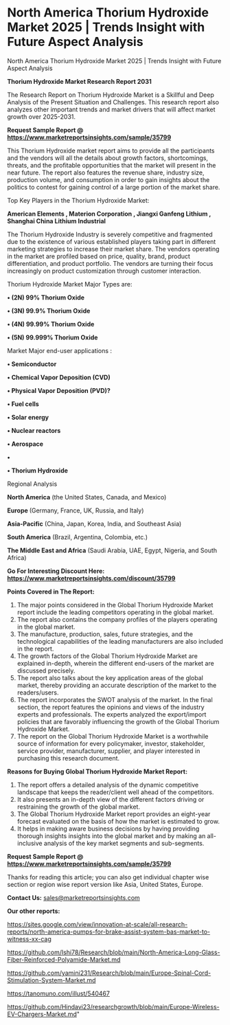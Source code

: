 # North America Thorium Hydroxide Market 2025 | Trends Insight with Future Aspect Analysis
North America Thorium Hydroxide Market 2025 | Trends Insight with Future Aspect Analysis

<strong>Thorium Hydroxide Market Research Report 2031</strong>

The Research Report on Thorium Hydroxide Market is a Skillful and Deep Analysis of the Present Situation and Challenges. This research report also analyzes other important trends and market drivers that will affect market growth over 2025-2031.

<strong>Request Sample Report @ <a href=https://www.marketreportsinsights.com/sample/35799>https://www.marketreportsinsights.com/sample/35799</a></strong>

This Thorium Hydroxide market report aims to provide all the participants and the vendors will all the details about growth factors, shortcomings, threats, and the profitable opportunities that the market will present in the near future. The report also features the revenue share, industry size, production volume, and consumption in order to gain insights about the politics to contest for gaining control of a large portion of the market share.

Top Key Players in the Thorium Hydroxide Market:

<strong>American Elements , Materion Corporation , Jiangxi Ganfeng Lithium , Shanghai China Lithium Industrial </strong>

The Thorium Hydroxide Industry is severely competitive and fragmented due to the existence of various established players taking part in different marketing strategies to increase their market share. The vendors operating in the market are profiled based on price, quality, brand, product differentiation, and product portfolio. The vendors are turning their focus increasingly on product customization through customer interaction.

Thorium Hydroxide Market Major Types are:

<strong>•  (2N) 99% Thorium Oxide 

•  (3N) 99.9% Thorium Oxide 

•  (4N) 99.99% Thorium Oxide 

•  (5N) 99.999% Thorium Oxide</strong>

Market Major end-user applications :

<strong>•  Semiconductor 

•  Chemical Vapor Deposition (CVD) 

•  Physical Vapor Deposition (PVD)? 

•  Fuel cells 

•  Solar energy 

•  Nuclear reactors 

•  Aerospace 

•  

•  Thorium Hydroxide</strong>

Regional Analysis

</u><strong><b>North America</b></strong> (the United States, Canada, and Mexico)

<strong><b>Europe </b></strong>(Germany, France, UK, Russia, and Italy)

<strong><b>Asia-Pacific</b></strong> (China, Japan, Korea, India, and Southeast Asia)

<strong><b>South America</b></strong> (Brazil, Argentina, Colombia, etc.)

<strong><b>The Middle East and Africa</b></strong> (Saudi Arabia, UAE, Egypt, Nigeria, and South Africa)

<strong>Go For Interesting Discount Here: <a href=https://www.marketreportsinsights.com/discount/35799>https://www.marketreportsinsights.com/discount/35799</a></strong>

<strong>Points Covered in The Report:</strong>
<ol>
  <li>The major points considered in the Global Thorium Hydroxide Market report include the leading competitors operating in the global market.</li>
  <li>The report also contains the company profiles of the players operating in the global market.</li>
  <li>The manufacture, production, sales, future strategies, and the technological capabilities of the leading manufacturers are also included in the report.</li>
  <li>The growth factors of the Global Thorium Hydroxide Market are explained in-depth, wherein the different end-users of the market are discussed precisely.</li>
  <li>The report also talks about the key application areas of the global market, thereby providing an accurate description of the market to the readers/users.</li>
  <li>The report incorporates the SWOT analysis of the market. In the final section, the report features the opinions and views of the industry experts and professionals. The experts analyzed the export/import policies that are favorably influencing the growth of the Global Thorium Hydroxide Market.</li>
  <li>The report on the Global Thorium Hydroxide Market is a worthwhile source of information for every policymaker, investor, stakeholder, service provider, manufacturer, supplier, and player interested in purchasing this research document.</li>
</ol>
<strong>Reasons for Buying Global Thorium Hydroxide Market Report:</strong>

<ol>
  <li>The report offers a detailed analysis of the dynamic competitive landscape that keeps the reader/client well ahead of the competitors.</li>
  <li>It also presents an in-depth view of the different factors driving or restraining the growth of the global market.</li>
  <li>The Global Thorium Hydroxide Market report provides an eight-year forecast evaluated on the basis of how the market is estimated to grow.</li>
  <li>It helps in making aware business decisions by having providing thorough insights insights into the global market and by making an all-inclusive analysis of the key market segments and sub-segments.</li>
</ol>
<strong>Request Sample Report @ <a href=https://www.marketreportsinsights.com/sample/35799>https://www.marketreportsinsights.com/sample/35799</a></strong>


Thanks for reading this article; you can also get individual chapter wise section or region wise report version like Asia, United States, Europe.

<strong>Contact Us:</strong>
sales@marketreportsinsights.com

<strong>Our other reports:</strong>

<a href=https://sites.google.com/view/innovation-at-scale/all-research-reports/north-america-pumps-for-brake-assist-system-bas-market-to-witness-xx-cag>https://sites.google.com/view/innovation-at-scale/all-research-reports/north-america-pumps-for-brake-assist-system-bas-market-to-witness-xx-cag</a>

<a href=https://github.com/Ishi78/Research/blob/main/North-America-Long-Glass-Fiber-Reinforced-Polyamide-Market.md>https://github.com/Ishi78/Research/blob/main/North-America-Long-Glass-Fiber-Reinforced-Polyamide-Market.md</a>

<a href=https://github.com/yamini231/Research/blob/main/Europe-Spinal-Cord-Stimulation-System-Market.md>https://github.com/yamini231/Research/blob/main/Europe-Spinal-Cord-Stimulation-System-Market.md</a>

<a href=https://tanomuno.com/illust/540467>https://tanomuno.com/illust/540467</a>

<a href=https://github.com/Hindavi23/researchgrowth/blob/main/Europe-Wireless-EV-Chargers-Market.md>https://github.com/Hindavi23/researchgrowth/blob/main/Europe-Wireless-EV-Chargers-Market.md</a>"
